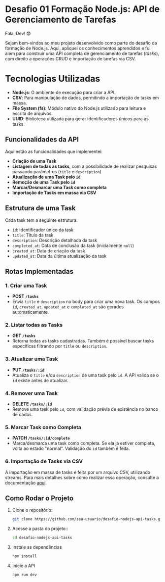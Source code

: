 # Desafio 01 Formação Node.js: API de Gerenciamento de Tarefas

Fala, Dev! 😎

Sejam bem-vindos ao meu projeto desenvolvido como parte do desafio da formação de Node.js. Aqui, apliquei os conhecimentos aprendidos e fui além para construir uma API completa de gerenciamento de tarefas (*tasks*), com direito a operações CRUD e importação de tarefas via CSV.

# Tecnologias Utilizadas

- **Node.js**: O ambiente de execução para criar a API.
- **CSV**: Para manipulação de dados, permitindo a importação de tasks em massa.
- **File System (fs)**: Módulo nativo do Node.js utilizado para leitura e escrita de arquivos.
- **UUID**: Biblioteca utilizada para gerar identificadores únicos para as tasks.
  
## Funcionalidades da API

Aqui estão as funcionalidades que implementei:

- **Criação de uma Task**
- **Listagem de todas as tasks**, com a possibilidade de realizar pesquisas passando parâmetros (`title` e `description`)
- **Atualização de uma Task pelo `id`**
- **Remoção de uma Task pelo `id`**
- **Marcar/Desmarcar uma Task como completa**
- **Importação de Tasks em massa via CSV**

## Estrutura de uma Task

Cada task tem a seguinte estrutura:

- `id`: Identificador único da task
- `title`: Título da task
- `description`: Descrição detalhada da task
- `completed_at`: Data de conclusão da task (inicialmente `null`)
- `created_at`: Data de criação da task
- `updated_at`: Data da última atualização da task

## Rotas Implementadas

### 1. **Criar uma Task**
- **POST `/tasks`**
- Envia `title` e `description` no body para criar uma nova task. Os campos `id`, `created_at`, `updated_at` e `completed_at` são gerados automaticamente.

### 2. **Listar todas as Tasks**
- **GET `/tasks`**
- Retorna todas as tasks cadastradas. Também é possível buscar tasks específicas filtrando por `title` ou `description`.

### 3. **Atualizar uma Task**
- **PUT `/tasks/:id`**
- Atualiza o `title` e/ou `description` de uma task pelo `id`. A API valida se o `id` existe antes de atualizar.

### 4. **Remover uma Task**
- **DELETE `/tasks/:id`**
- Remove uma task pelo `id`, com validação prévia de existência no banco de dados.

### 5. **Marcar Task como Completa**
- **PATCH `/tasks/:id/complete`**
- Marca/desmarca uma task como completa. Se ela já estiver completa, volta ao estado "normal". Validação do `id` também é feita.

### 6. **Importação de Tasks via CSV**
A importação em massa de tasks é feita por um arquivo CSV, utilizando streams. Para mais detalhes sobre como realizar essa operação, consulte a documentação [aqui](https://www.notion.so/Cria-o-via-CSV-com-Stream-21ba6d279991473792787d9265212181?pvs=21).

## Como Rodar o Projeto

1. Clone o repositório:

   ```bash
   git clone https://github.com/seu-usuario/desafio-nodejs-api-tasks.git

2. Acesse a pasta do projeto::
   ```bash
   cd desafio-nodejs-api-tasks
   
3. Instale as dependências 
   ```bash
   npm install

4. Inicie a API
   ```bash
   npm run dev   
